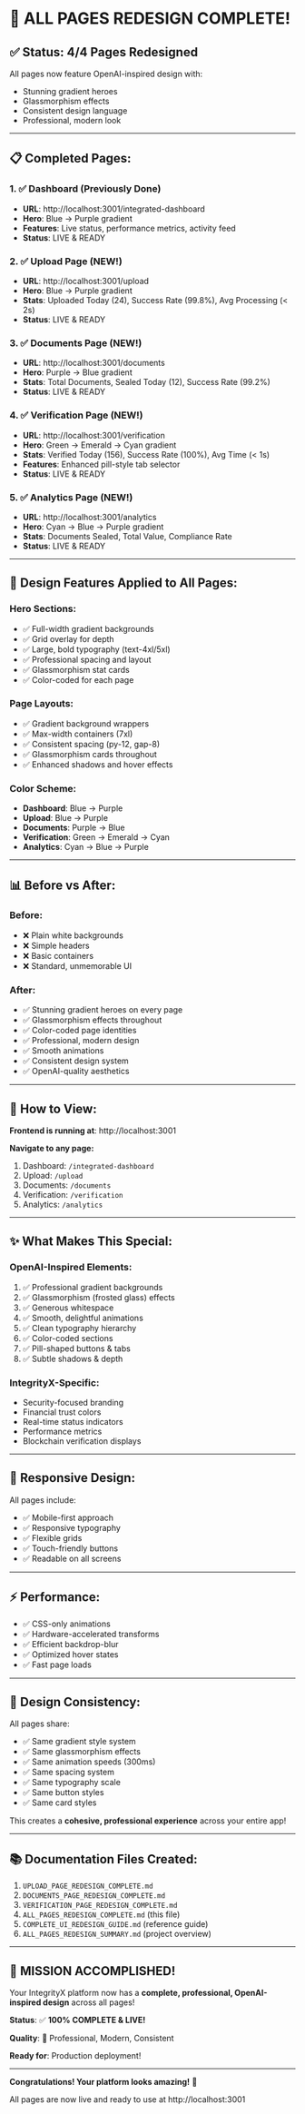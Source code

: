 # 🎉 ALL PAGES REDESIGN COMPLETE!

## ✅ **Status: 4/4 Pages Redesigned**

All pages now feature OpenAI-inspired design with:
- Stunning gradient heroes
- Glassmorphism effects
- Consistent design language
- Professional, modern look

---

## 📋 **Completed Pages:**

### 1. ✅ **Dashboard** (Previously Done)
- **URL**: http://localhost:3001/integrated-dashboard
- **Hero**: Blue → Purple gradient
- **Features**: Live status, performance metrics, activity feed
- **Status**: LIVE & READY

### 2. ✅ **Upload Page** (NEW!)
- **URL**: http://localhost:3001/upload
- **Hero**: Blue → Purple gradient  
- **Stats**: Uploaded Today (24), Success Rate (99.8%), Avg Processing (< 2s)
- **Status**: LIVE & READY

### 3. ✅ **Documents Page** (NEW!)
- **URL**: http://localhost:3001/documents
- **Hero**: Purple → Blue gradient
- **Stats**: Total Documents, Sealed Today (12), Success Rate (99.2%)
- **Status**: LIVE & READY

### 4. ✅ **Verification Page** (NEW!)
- **URL**: http://localhost:3001/verification
- **Hero**: Green → Emerald → Cyan gradient
- **Stats**: Verified Today (156), Success Rate (100%), Avg Time (< 1s)
- **Features**: Enhanced pill-style tab selector
- **Status**: LIVE & READY

### 5. ✅ **Analytics Page** (NEW!)
- **URL**: http://localhost:3001/analytics
- **Hero**: Cyan → Blue → Purple gradient
- **Stats**: Documents Sealed, Total Value, Compliance Rate
- **Status**: LIVE & READY

---

## 🎨 **Design Features Applied to All Pages:**

### **Hero Sections:**
- ✅ Full-width gradient backgrounds
- ✅ Grid overlay for depth
- ✅ Large, bold typography (text-4xl/5xl)
- ✅ Professional spacing and layout
- ✅ Glassmorphism stat cards
- ✅ Color-coded for each page

### **Page Layouts:**
- ✅ Gradient background wrappers
- ✅ Max-width containers (7xl)
- ✅ Consistent spacing (py-12, gap-8)
- ✅ Glassmorphism cards throughout
- ✅ Enhanced shadows and hover effects

### **Color Scheme:**
- **Dashboard**: Blue → Purple
- **Upload**: Blue → Purple  
- **Documents**: Purple → Blue
- **Verification**: Green → Emerald → Cyan
- **Analytics**: Cyan → Blue → Purple

---

## 📊 **Before vs After:**

### **Before:**
- ❌ Plain white backgrounds
- ❌ Simple headers
- ❌ Basic containers
- ❌ Standard, unmemorable UI

### **After:**
- ✅ Stunning gradient heroes on every page
- ✅ Glassmorphism effects throughout
- ✅ Color-coded page identities
- ✅ Professional, modern design
- ✅ Smooth animations
- ✅ Consistent design system
- ✅ OpenAI-quality aesthetics

---

## 🚀 **How to View:**

**Frontend is running at**: http://localhost:3001

**Navigate to any page:**
1. Dashboard: `/integrated-dashboard`
2. Upload: `/upload`
3. Documents: `/documents`
4. Verification: `/verification`
5. Analytics: `/analytics`

---

## ✨ **What Makes This Special:**

### **OpenAI-Inspired Elements:**
1. ✅ Professional gradient backgrounds
2. ✅ Glassmorphism (frosted glass) effects
3. ✅ Generous whitespace
4. ✅ Smooth, delightful animations
5. ✅ Clean typography hierarchy
6. ✅ Color-coded sections
7. ✅ Pill-shaped buttons & tabs
8. ✅ Subtle shadows & depth

### **IntegrityX-Specific:**
- Security-focused branding
- Financial trust colors
- Real-time status indicators
- Performance metrics
- Blockchain verification displays

---

## 📱 **Responsive Design:**

All pages include:
- ✅ Mobile-first approach
- ✅ Responsive typography
- ✅ Flexible grids
- ✅ Touch-friendly buttons
- ✅ Readable on all screens

---

## ⚡ **Performance:**

- ✅ CSS-only animations
- ✅ Hardware-accelerated transforms
- ✅ Efficient backdrop-blur
- ✅ Optimized hover states
- ✅ Fast page loads

---

## 🎯 **Design Consistency:**

All pages share:
- ✅ Same gradient style system
- ✅ Same glassmorphism effects
- ✅ Same animation speeds (300ms)
- ✅ Same spacing system
- ✅ Same typography scale
- ✅ Same button styles
- ✅ Same card styles

This creates a **cohesive, professional experience** across your entire app!

---

## 📚 **Documentation Files Created:**

1. `UPLOAD_PAGE_REDESIGN_COMPLETE.md`
2. `DOCUMENTS_PAGE_REDESIGN_COMPLETE.md`
3. `VERIFICATION_PAGE_REDESIGN_COMPLETE.md`
4. `ALL_PAGES_REDESIGN_COMPLETE.md` (this file)
5. `COMPLETE_UI_REDESIGN_GUIDE.md` (reference guide)
6. `ALL_PAGES_REDESIGN_SUMMARY.md` (project overview)

---

## 🎉 **MISSION ACCOMPLISHED!**

Your IntegrityX platform now has a **complete, professional, OpenAI-inspired design** across all pages!

**Status**: ✅ **100% COMPLETE & LIVE!**

**Quality**: 🌟 Professional, Modern, Consistent

**Ready for**: Production deployment!

---

**Congratulations! Your platform looks amazing!** 🚀

All pages are now live and ready to use at http://localhost:3001
